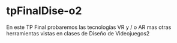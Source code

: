 # tpFinalDise-o2
En este TP Final probaremos las tecnologías VR y / o AR mas otras herramientas vistas en clases de Diseño de Videojuegos2
